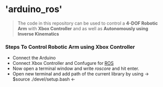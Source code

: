 # 'arduino_ros'
> The code in this repository can be used to control a **4-DOF Robotic Arm** with **Xbox Controller** and as well as
 **Autonomously using Inverse Kinematics**

### Steps To Control Robotic Arm using Xbox Controller
* Connect the Arduino
* Connect Xbox Controller and Confugure for [ROS](http://wiki.ros.org/joy)
* Now open a terminal window and write *roscore* and hit enter.
* Open new terminal and add path of the current library by using
-> $source ./devel/setup.bash <-
